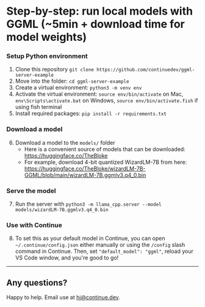 # Step-by-step: run local models with GGML (~5min + download time for model weights)

### Setup Python environment

1. Clone this repository `git clone https://github.com/continuedev/ggml-server-example`
2. Move into the folder: `cd ggml-server-example`
3. Create a virtual environment: `python3 -m venv env`
4. Activate the virtual environment: `source env/bin/activate` on Mac, `env\Scripts\activate.bat` on Windows, `source env/bin/activate.fish` if using fish terminal
5. Install required packages: `pip install -r requirements.txt`

### Download a model

6. Download a model to the `models/` folder
   - Here is a convenient source of models that can be downloaded: https://huggingface.co/TheBloke
   - For example, download 4-bit quantized WizardLM-7B from here: https://huggingface.co/TheBloke/wizardLM-7B-GGML/blob/main/wizardLM-7B.ggmlv3.q4_0.bin

### Serve the model

7. Run the server with `python3 -m llama_cpp.server --model models/wizardLM-7B.ggmlv3.q4_0.bin`

### Use with Continue

8. To set this as your default model in Continue, you can open `~/.continue/config.json` either manually or using the `/config` slash command in Continue. Then, set `"default_model": "ggml"`, reload your VS Code window, and you're good to go!

---

## Any questions?

Happy to help. Email use at hi@continue.dev.
